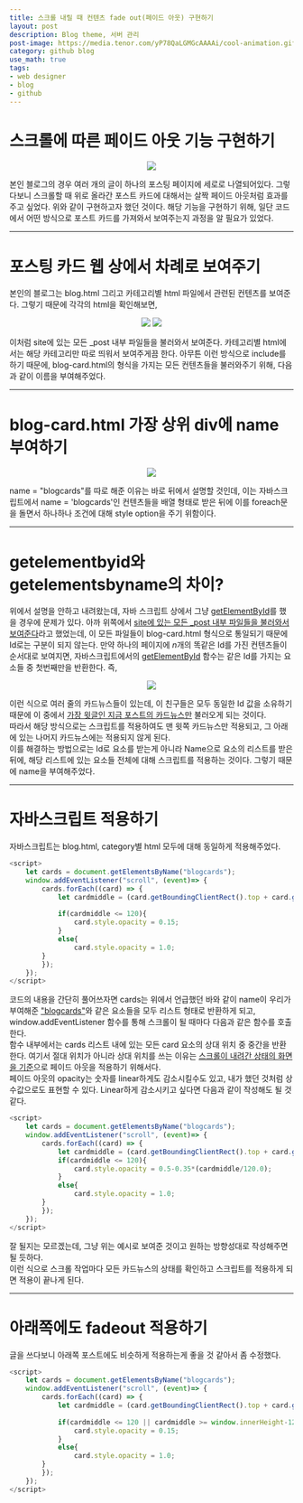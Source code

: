 ```yaml
---
title: 스크롤 내릴 때 컨텐츠 fade out(페이드 아웃) 구현하기
layout: post
description: Blog theme, 서버 관리
post-image: https://media.tenor.com/yP78QaLGMGcAAAAi/cool-animation.gif
category: github blog
use_math: true
tags:
- web designer
- blog
- github
---
```


# 스크롤에 따른 페이드 아웃 기능 구현하기
<p align="center">
    <img src="fadeout/001.gif"/>
</p>

본인 블로그의 경우 여러 개의 글이 하나의 포스팅 페이지에 세로로 나열되어있다. 그렇다보니 스크롤할 때 위로 올라간 포스트 카드에 대해서는 살짝 페이드 아웃처럼 효과를 주고 싶었다. 위와 같이 구현하고자 했던 것이다. 해당 기능을 구현하기 위해, 일단 코드에서 어떤 방식으로 포스트 카드를 가져와서 보여주는지 과정을 알 필요가 있었다.

---

# 포스팅 카드 웹 상에서 차례로 보여주기
본인의 블로그는 blog.html 그리고 카테고리별 html 파일에서 관련된 컨텐츠를 보여준다. 그렇기 때문에 각각의 html을 확인해보면,
<p align="center">
    <img src="fadeout/002.png"/>
    <img src="fadeout/003.png"/>
</p>
이처럼 site에 있는 모든 _post 내부 파일들을 불러와서 보여준다. 카테고리별 html에서는 해당 카테고리만 따로 띄워서 보여주게끔 한다. 아무튼 이런 방식으로 include를 하기 때문에, blog-card.html의 형식을 가지는 모든 컨텐츠들을 불러와주기 위해, 다음과 같이 이름을 부여해주었다.

---

# blog-card.html 가장 상위 div에 name 부여하기
<p align="center">
    <img src="fadeout/004.png"/>
</p>

name = "blogcards"를 따로 해준 이유는 바로 뒤에서 설명할 것인데, 이는 자바스크립트에서 name = 'blogcards'인 컨텐츠들을 배열 형태로 받은 뒤에 이를 foreach문을 돌면서 하나하나 조건에 대해 style option을 주기 위함이다.

---

# getelementbyid와 getelementsbyname의 차이?
위에서 설명을 안하고 내려왔는데, 자바 스크립트 상에서 그냥 <U>getElementById</U>를 했을 경우에 문제가 있다. 아까 위쪽에서 <U>site에 있는 모든 _post 내부 파일들을 불러와서 보여준다</U>라고 했었는데, 이 모든 파일들이 blog-card.html 형식으로 통일되기 때문에 Id로는 구분이 되지 않는다. 만약 하나의 페이지에 $n$개의 똑같은 Id를 가진 컨텐츠들이 순서대로 보여지면, 자바스크립트에서의 <U>getElementById</U> 함수는 같은 Id를 가지는 요소들 중 첫번째만을 반환한다. 즉,

<p align="center">
    <img src="fadeout/005.png"/>
</p>

이런 식으로 여러 줄의 카드뉴스들이 있는데, 이 친구들은 모두 동일한 Id 값을 소유하기 때문에 이 중에서 <U>가장 윗글인 지금 포스트의 카드뉴스만</U> 불러오게 되는 것이다.   
따라서 해당 방식으로는 스크립트를 적용하여도 맨 윗쪽 카드뉴스만 적용되고, 그 아래에 있는 나머지 카드뉴스에는 적용되지 않게 된다.   
이를 해결하는 방법으로는 Id로 요소를 받는게 아니라 Name으로 요소의 리스트를 받은 뒤에, 해당 리스트에 있는 요소들 전체에 대해 스크립트를 적용하는 것이다. 그렇기 때문에 name을 부여해주었다.

---

# 자바스크립트 적용하기
자바스크립트는 blog.html, category별 html 모두에 대해 동일하게 적용해주었다.
```javascript
<script>
    let cards = document.getElementsByName("blogcards");
    window.addEventListener("scroll", (event)=> {
        cards.forEach((card) => {
            let cardmiddle = (card.getBoundingClientRect().top + card.getBoundingClientRect().bottom)/2.0;
            
            if(cardmiddle <= 120){
                card.style.opacity = 0.15;
            }
            else{
                card.style.opacity = 1.0;
        }
        });
    });
</script>
```
코드의 내용을 간단히 풀어쓰자면 cards는 위에서 언급했던 바와 같이 name이 우리가 부여해준 <U>"blogcards"</U>와 같은 요소들을 모두 리스트 형태로 반환하게 되고, window.addEventListener 함수를 통해 스크롤이 될 때마다 다음과 같은 함수를 호출한다.   
함수 내부에서는 cards 리스트 내에 있는 모든 card 요소의 상대 위치 중 중간을 반환한다. 여기서 절대 위치가 아니라 상대 위치를 쓰는 이유는 <U>스크롤이 내려간 상태의 화면을 기준</U>으로 페이드 아웃을 적용하기 위해서다.   
페이드 아웃의 opacity는 숫자를 linear하게도 감소시킬수도 있고, 내가 했던 것처럼 상수값으로도 표현할 수 있다. Linear하게 감소시키고 싶다면 다음과 같이 작성해도 될 것 같다.
```javascript
<script>
    let cards = document.getElementsByName("blogcards");
    window.addEventListener("scroll", (event)=> {
        cards.forEach((card) => {
            let cardmiddle = (card.getBoundingClientRect().top + card.getBoundingClientRect().bottom)/2.0;
            if(cardmiddle <= 120){
                card.style.opacity = 0.5-0.35*(cardmiddle/120.0);
            }
            else{
                card.style.opacity = 1.0;
        }
        });
    });
</script>
```
잘 될지는 모르겠는데, 그냥 위는 예시로 보여준 것이고 원하는 방향성대로 작성해주면 될 듯하다.   
이런 식으로 스크롤 작업마다 모든 카드뉴스의 상태를 확인하고 스크립트를 적용하게 되면 적용이 끝나게 된다.

---

# 아래쪽에도 fadeout 적용하기
글을 쓰다보니 아래쪽 포스트에도 비슷하게 적용하는게 좋을 것 같아서 좀 수정했다.
```javascript
<script>
    let cards = document.getElementsByName("blogcards");
    window.addEventListener("scroll", (event)=> {
        cards.forEach((card) => {
            let cardmiddle = (card.getBoundingClientRect().top + card.getBoundingClientRect().bottom)/2.0;
            
            if(cardmiddle <= 120 || cardmiddle >= window.innerHeight-120){
                card.style.opacity = 0.15;
            }
            else{
                card.style.opacity = 1.0;
        }
        });
    });
</script>
```
